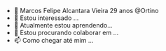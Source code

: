- 👋 Marcos Felipe Alcantara Vieira 29 anos @Ortino
- 👀 Estou interessado ...
- 🌱 Atualmente estou aprendendo...
- 💞️ Estou procurando colaborar em  ...
- 📫 Como chegar até mim ...

<!---
Ortino/Ortino is a ✨ special ✨ repository because its `README.md` (this file) appears on your GitHub profile.
You can click the Preview link to take a look at your changes.
--->
